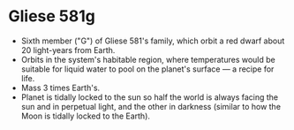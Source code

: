 Gliese 581g
===========

* Sixth member ("G") of Gliese 581's family, which orbit a red dwarf about 20 light-years from Earth.
* Orbits in the system's habitable region, where temperatures would be suitable for liquid water to pool on the planet's surface &mdash; a recipe for life.
* Mass 3 times Earth's.
* Planet is tidally locked to the sun so half the world is always facing the sun and in perpetual light, and the other in darkness (similar to how the Moon is tidally locked to the Earth).


